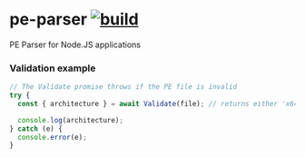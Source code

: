 # pe-parser [![build](https://github.com/jirsh/pe-parser/actions/workflows/npm-publish.yml/badge.svg)](https://github.com/jirsh/pe-parser/actions/workflows/npm-publish.yml)

PE Parser for Node.JS applications

### Validation example

```js
// The Validate promise throws if the PE file is invalid
try {
  const { architecture } = await Validate(file); // returns either 'x64' or 'x86'

  console.log(architecture);
} catch (e) {
  console.error(e);
}
```
